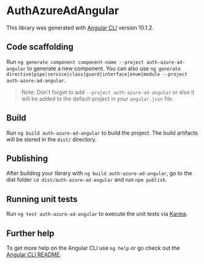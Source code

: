 # AuthAzureAdAngular

This library was generated with [Angular CLI](https://github.com/angular/angular-cli) version 10.1.2.

## Code scaffolding

Run `ng generate component component-name --project auth-azure-ad-angular` to generate a new component. You can also use `ng generate directive|pipe|service|class|guard|interface|enum|module --project auth-azure-ad-angular`.
> Note: Don't forget to add `--project auth-azure-ad-angular` or else it will be added to the default project in your `angular.json` file. 

## Build

Run `ng build auth-azure-ad-angular` to build the project. The build artifacts will be stored in the `dist/` directory.

## Publishing

After building your library with `ng build auth-azure-ad-angular`, go to the dist folder `cd dist/auth-azure-ad-angular` and run `npm publish`.

## Running unit tests

Run `ng test auth-azure-ad-angular` to execute the unit tests via [Karma](https://karma-runner.github.io).

## Further help

To get more help on the Angular CLI use `ng help` or go check out the [Angular CLI README](https://github.com/angular/angular-cli/blob/master/README.md).

